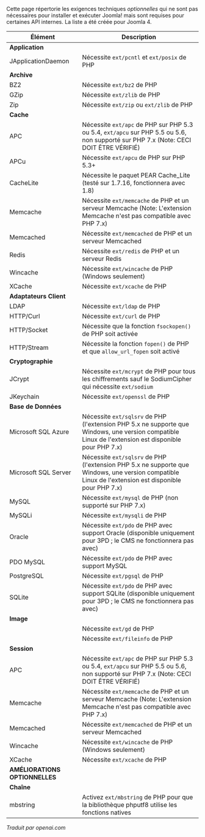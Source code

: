 <!-- Filename: J4.x:Optional_Technical_Requirements / Display title: Exigences Techniques Optionnelles -->

Cette page répertorie les exigences techniques *optionnelles* qui ne sont pas nécessaires pour installer et exécuter Joomla! mais sont requises pour certaines API internes. La liste a été créée pour Joomla 4.

| Élément                   | Description                                                                                                                                     |
|---------------------------|-------------------------------------------------------------------------------------------------------------------------------------------------|
| **Application**           |                                                                                                                                                 |
| JApplicationDaemon        | Nécessite `ext/pcntl` et `ext/posix` de PHP                                                                                                     |
| **Archive**               |                                                                                                                                                 |
| BZ2                       | Nécessite `ext/bz2` de PHP                                                                                                                      |
| GZip                      | Nécessite `ext/zlib` de PHP                                                                                                                     |
| Zip                       | Nécessite `ext/zip` ou `ext/zlib` de PHP                                                                                                        |
| **Cache**                 |                                                                                                                                                 |
| APC                       | Nécessite `ext/apc` de PHP sur PHP 5.3 ou 5.4, `ext/apcu` sur PHP 5.5 ou 5.6, non supporté sur PHP 7.x (Note: CECI DOIT ÊTRE VÉRIFIÉ)            |
| APCu                      | Nécessite `ext/apcu` de PHP sur PHP 5.3+                                                                                                        |
| CacheLite                 | Nécessite le paquet PEAR Cache_Lite (testé sur 1.7.16, fonctionnera avec 1.8)                                                                   |
| Memcache                  | Nécessite `ext/memcache` de PHP et un serveur Memcache (Note: L'extension Memcache n'est pas compatible avec PHP 7.x)                           |
| Memcached                 | Nécessite `ext/memcached` de PHP et un serveur Memcached                                                                                        |
| Redis                     | Nécessite `ext/redis` de PHP et un serveur Redis                                                                                                |
| Wincache                  | Nécessite `ext/wincache` de PHP (Windows seulement)                                                                                             |
| XCache                    | Nécessite `ext/xcache` de PHP                                                                                                                   |
| **Adaptateurs Client**    |                                                                                                                                                 |
| LDAP                      | Nécessite `ext/ldap` de PHP                                                                                                                     |
| HTTP/Curl                 | Nécessite `ext/curl` de PHP                                                                                                                     |
| HTTP/Socket               | Nécessite que la fonction `fsockopen()` de PHP soit activée                                                                                     |
| HTTP/Stream               | Nécessite la fonction `fopen()` de PHP et que `allow_url_fopen` soit activé                                                                     |
| **Cryptographie**         |                                                                                                                                                 |
| JCrypt                    | Nécessite `ext/mcrypt` de PHP pour tous les chiffrements sauf le SodiumCipher qui nécessite `ext/sodium`                                         |
| JKeychain                 | Nécessite `ext/openssl` de PHP                                                                                                                  |
| **Base de Données**       |                                                                                                                                                 |
| Microsoft SQL Azure       | Nécessite `ext/sqlsrv` de PHP (l'extension PHP 5.x ne supporte que Windows, une version compatible Linux de l'extension est disponible pour PHP 7.x) |
| Microsoft SQL Server      | Nécessite `ext/sqlsrv` de PHP (l'extension PHP 5.x ne supporte que Windows, une version compatible Linux de l'extension est disponible pour PHP 7.x) |
| MySQL                     | Nécessite `ext/mysql` de PHP (non supporté sur PHP 7.x)                                                                                         |
| MySQLi                    | Nécessite `ext/mysqli` de PHP                                                                                                                   |
| Oracle                    | Nécessite `ext/pdo` de PHP avec support Oracle (disponible uniquement pour 3PD ; le CMS ne fonctionnera pas avec)                               |
| PDO MySQL                 | Nécessite `ext/pdo` de PHP avec support MySQL                                                                                                   |
| PostgreSQL                | Nécessite `ext/pgsql` de PHP                                                                                                                    |
| SQLite                    | Nécessite `ext/pdo` de PHP avec support SQLite (disponible uniquement pour 3PD ; le CMS ne fonctionnera pas avec)                               |
| **Image**                 |                                                                                                                                                 |
|                           | Nécessite `ext/gd` de PHP                                                                                                                       |
|                           | Nécessite `ext/fileinfo` de PHP                                                                                                                 |
| **Session**               |                                                                                                                                                 |
| APC                       | Nécessite `ext/apc` de PHP sur PHP 5.3 ou 5.4, `ext/apcu` sur PHP 5.5 ou 5.6, non supporté sur PHP 7.x (Note: CECI DOIT ÊTRE VÉRIFIÉ)          |
| Memcache                  | Nécessite `ext/memcache` de PHP et un serveur Memcache (Note: L'extension Memcache n'est pas compatible avec PHP 7.x)                           |
| Memcached                 | Nécessite `ext/memcached` de PHP et un serveur Memcached                                                                                        |
| Wincache                  | Nécessite `ext/wincache` de PHP (Windows seulement)                                                                                             |
| XCache                    | Nécessite `ext/xcache` de PHP                                                                                                                   |
| **AMÉLIORATIONS OPTIONNELLES** |                                                                                                                                          |
| **Chaîne**                |                                                                                                                                                 |
| mbstring                  | Activez `ext/mbstring` de PHP pour que la bibliothèque phputf8 utilise les fonctions natives                                                     |

*Traduit par openai.com*
